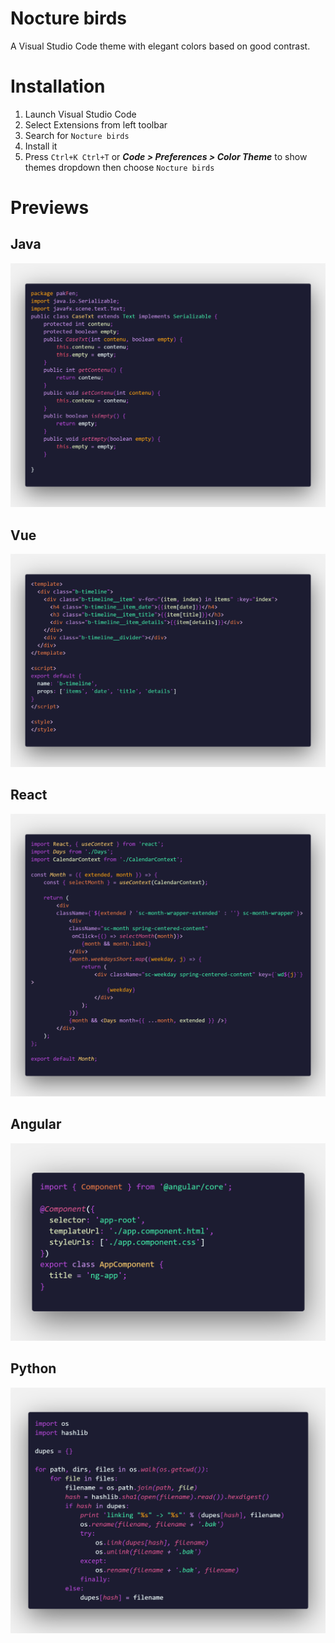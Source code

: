 # Nocture birds

A Visual Studio Code theme with elegant colors based on good contrast.

# Installation 

 1. Launch Visual Studio Code
 2. Select Extensions from left toolbar
 3. Search for `Nocture birds`
 4. Install it
 5. Press `Ctrl+K Ctrl+T` or  ***Code > Preferences > Color Theme*** to show themes dropdown then choose `Nocture birds`

 # Previews
 ## Java
 ![java](previews/java.png)

 ## Vue
 ![vue](previews/vue.png)

 ## React
 ![react](previews/react.png)

 ## Angular
 ![Angular](previews/angular.png)

 ## Python
 ![Python](previews/python.png)